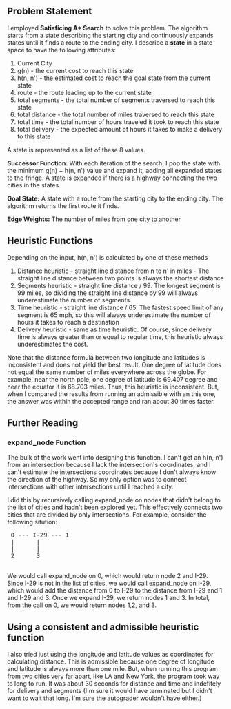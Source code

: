 ## Problem Statement
I employed <b>Satisficing A* Search</b> to solve this problem. The algorithm starts from a state describing the starting city and continuously expands states until it finds a route to the ending city. I describe a <b>state</b> in a state space to have the following attributes:

1. Current City
2. g(n) - the current cost to reach this state
3. h(n, n') - the estimated cost to reach the goal state from the current state
4. route - the route leading up to the current state
5. total segments - the total number of segments traversed to reach this state
6. total distance - the total number of miles traversed to reach this state
7. total time - the total number of hours traveled it took to reach this state
8. total delivery - the expected amount of hours it takes to make a delivery to this state

A state is represented as a list of these 8 values.

<b>Successor Function:</b> With each iteration of the search, I pop the state with the minimum g(n) + h(n, n') value and expand it, adding all expanded states to the fringe. A state is expanded if there is a highway connecting the two cities in the states.

<b>Goal State:</b> A state with a route from the starting city to the ending city. The algorithm returns the first route it finds.

<b>Edge Weights:</b> The number of miles from one city to another 

## Heuristic Functions
Depending on the input, h(n, n') is calculated by one of these methods

1. Distance heuristic - straight line distance from n to n' in miles - The straight line distance between two points is always the shortest distance
2. Segments heuristic - straight line distance / 99. The longest segment is 99 miles, so dividing the straight line distance by 99 will always underestimate the number of segments.
3. Time heuristic - straight line distance / 65. The fastest speed limit of any segment is 65 mph, so this will always underestimate the number of hours it takes to reach a destination
4. Delivery heuristic - same as time heuristic. Of course, since delivery time is always greater than or equal to regular time, this heuristic always underestimates the cost.

Note that the distance formula between two longitude and latitudes is inconsistent and does not yield the best result. One degree of latitude does not equal the same number of miles everywhere across the globe. For example, near the north pole, one degree of latitude is 69.407 degree and near the equator it is 68.703 miles. Thus, this heuristic is inconsistent. But, when I compared the results from running an admissible with an this one, the answer was within the accepted range and ran about 30 times faster.

## Further Reading
### expand_node Function
The bulk of the work went into designing this function. I can't get an h(n, n') from an intersection because I lack the intersection's coordinates, and I can't estimate the intersections coordinates because I don't always know the direction of the highway. So my only option was to connect intersections with other intersections until I reached a city. 

I did this by recursively calling expand_node on nodes that didn't belong to the list of cities and hadn't been explored yet. This effectively connects two cities that are divided by only intersections. For example, consider the following sitution:

<pre>
 0 --- I-29 --- 1
 |      |
 |      |
 2      3
 </pre>
    
We would call expand_node on 0, which would return node 2 and I-29. Since I-29 is not in the list of cities, we 
would call expand_node on I-29, which would add the distance from 0 to I-29 to the distance from 
I-29 and 1 and I-29 and 3. Once we expand I-29, we return nodes 1 and 3. In total, from the call on 0, 
we would return nodes 1,2, and 3.

## Using a consistent and admissible heuristic function
I also tried just using the longitude and latitude values as coordinates for calculating distance. This is admissible because one degree of longitude and latitude is always more than one mile. But, when running this program from two cities very far apart, like LA and New York, the program took way to long to run. It was about 30 seconds for distance and time and indefitely for delivery and segments (I'm sure it would have terminated but I didn't want to wait that long. I'm sure the autograder wouldn't have either.)
